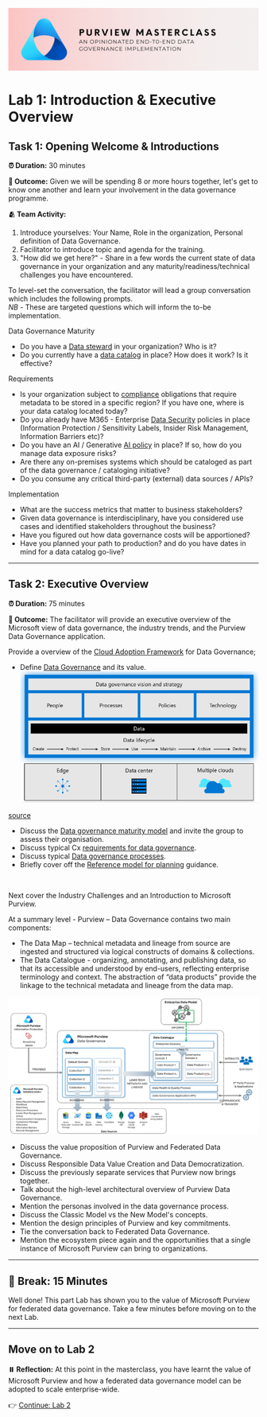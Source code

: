 ![Banner](./assets/banner.png)

# Lab 1: Introduction & Executive Overview

## Task 1: Opening Welcome & Introductions

**⏰ Duration:** 30 minutes

**🎯 Outcome:** Given we will be spending 8 or more hours together, let's get to know one another and learn your involvement in the data governance programme.

**🫂 Team Activity:**

1. Introduce yourselves: Your Name, Role in the organization, Personal definition of Data Governance.
2. Facilitator to introduce topic and agenda for the training.
3. "How did we get here?" - Share in a few words the current state of data governance in your organization and any maturity/readiness/technical challenges you have encountered.

To level-set the conversation, the facilitator will lead a group conversation which includes the following prompts.
<br>  *NB* - These are targeted questions which will inform the to-be implementation.

Data Governance Maturity
- Do you have a [Data steward](https://learn.microsoft.com/azure/cloud-adoption-framework/scenarios/cloud-scale-analytics/organize-roles-responsibilities#:~:text=Platform%20group%2C%20governance-,Data%20Steward,-Data%20Trustee) in your organization? Who is it?
- Do you currently have a [data catalog](https://learn.microsoft.com/purview/what-is-data-catalog#:~:text=Data%20Catalog%20experience%20allows%20you%20to%20explore%20and%20understand%20your%20data) in place? How does it work? Is it effective?

Requirements
- Is your organization subject to [compliance](https://learn.microsoft.com/azure/compliance/) obligations that require metadata to be stored in a specific region? If you have one, where is your data catalog located today?
- Do you already have M365 - Enterprise [Data Security](https://learn.microsoft.com/purview/purview?view=o365-worldwide#data-security) policies in place (Information Protection / Sensitivity Labels, Insider Risk Management, Information Barriers etc)?
- Do you have an AI / Generative [AI policy](https://learn.microsoft.com/azure/cloud-adoption-framework/strategy/responsible-ai#the-responsible-ai-principles) in place? If so, how do you manage data exposure risks?
- Are there any on-premises systems which should be cataloged as part of the data governance / cataloging initiative?
- Do you consume any critical third-party (external) data sources / APIs?

Implementation
- What are the success metrics that matter to business stakeholders?
- Given data governance is interdisciplinary, have you considered use cases and identified stakeholders throughout the business?
- Have you figured out how data governance costs will be apportioned?
- Have you planned your path to production? and do you have dates in mind for a data catalog go-live?

---

## Task 2: Executive Overview

**⏰ Duration:** 75 minutes

**🎯 Outcome:** The facilitator will provide an executive overview of the Microsoft view of data governance, the industry trends, and the Purview Data Governance application.

Provide a overview of the [Cloud Adoption Framework](https://learn.microsoft.com/azure/cloud-adoption-framework/) for Data Governance;
<br>
- Define [Data Governance](https://learn.microsoft.com/azure/cloud-adoption-framework/scenarios/cloud-scale-analytics/overview-cloud-scale-analytics#govern-your-analytics-estate) and its value.
![Overview](./assets/data_gov_overview.png)

[source](https://learn.microsoft.com/azure/cloud-adoption-framework/scenarios/cloud-scale-analytics/govern-requirements#summary-of-what-is-needed-for-end-to-end-data-governance)

- Discuss the [Data governance maturity model](https://learn.microsoft.com/azure/cloud-adoption-framework/scenarios/cloud-scale-analytics/govern#data-governance-maturity-model) and invite the group to assess their organisation. 
- Discuss typical Cx [requirements for data governance](https://learn.microsoft.com/azure/cloud-adoption-framework/scenarios/cloud-scale-analytics/govern-requirements).
- Discuss typical [Data governance processes](https://learn.microsoft.com/azure/cloud-adoption-framework/scenarios/cloud-scale-analytics/govern-components).
- Briefly cover off the [Reference model for planning](https://learn.microsoft.com/purview/data-catalog-get-started?view=o365-worldwide#reference-model-for-planning) guidance.
<br>  

Next cover the Industry Challenges and an Introduction to Microsoft Purview.

At a summary level - Purview – Data Governance contains two main components:
- The Data Map – technical metadata and lineage from source are ingested and structured via logical constructs of domains & collections. 
- The Data Catalogue - organizing, annotating, and publishing data, so that its accessible and understood by end-users, reflecting enterprise terminology and context. The abstraction of “data products” provide the linkage to the technical metadata and lineage from the data map. 

![Purview Overview](./assets/purview_summary.png)
  
- Discuss the value proposition of Purview and Federated Data Governance.
- Discuss Responsible Data Value Creation and Data Democratization.
- Discuss the previously separate services that Purview now brings together.
- Talk about the high-level architectural overview of Purview Data Governance.
- Mention the personas involved in the data governance process.
- Discuss the Classic Model vs the New Model's concepts.
- Mention the design principles of Purview and key commitments.
- Tie the conversation back to Federated Data Governance.
- Mention the ecosystem piece again and the opportunities that a single instance of Microsoft Purview can bring to organizations.

---

## 🍎 Break: 15 Minutes

Well done! This part Lab has shown you to the value of Microsoft Purview for federated data governance. Take a few minutes before moving on to the next Lab.

---

## Move on to Lab 2

**⏸️ Reflection:** At this point in the masterclass, you have learnt the value of Microsoft Purview and how a federated data governance model can be adopted to scale enterprise-wide.

👉 [Continue: Lab 2](./Lab-02%20-%20Designing%20the%20Data%20Map.md)
